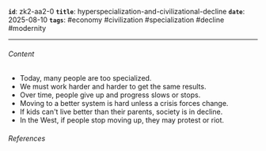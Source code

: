 **`id`**: zk2-aa2-0
**`title`**: hyperspecialization-and-civilizational-decline
**`date`**: 2025-08-10
**`tags`**: #economy #civilization #specialization #decline #modernity

---

###### Content

-   Today, many people are too specialized.
-   We must work harder and harder to get the same results.
-   Over time, people give up and progress slows or stops.
-   Moving to a better system is hard unless a crisis forces change.
-   If kids can't live better than their parents, society is in decline.
-   In the West, if people stop moving up, they may protest or riot.

###### References
